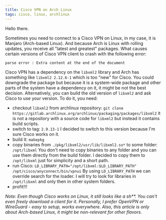 ```yaml
---
title: Cisco VPN on Arch Linux
tags: cisco, linux, archlinux
---
```


Hello there.

Sometimes you need to connect to a Cisco VPN on Linux, in my case, it is Manjaro (Arch-based Linux). And because Arch is Linux with rolling updates, you receive all "latest and greatest" packages. What causes certain versions of Cisco VPN client to crash with the following error:

```
parse error : Extra content at the end of the document
```

Cisco VPN has a dependency on the `libxml2` library and Arch has something like `libxml2 2.12.6-1` which is too "new" for Cisco. You could downgrade the package but because it is a system-wide package and other parts of the system have a dependency on it, it might be not the best decision. Alternatively, you can build the old version of `libxml2` and ask Cisco to use your version. To do it, you need:

- checkout `libxml2` from archlinux repository: `git clone https://gitlab.archlinux.org/archlinux/packaging/packages/libxml2`
  it is not a repository with a source code for `libxml2` but instead it contains build scripts.
- switch to tag: `2.9.13-1`
  I decided to switch to this version because I'm sure Cisco works on it.
- build it: `makepkg`
- copy binaries from `./pkg/libxml2/usr/lib/libxml2.so*` to some folder: `/opt/libxml`
  You don't need to copy binaries to any folder and you can use them directly from the build folder. I decided to copy them to `/opt/libxml` just for simplicity and a short path.
- run Cisco: `LD_LIBRARY_PATH="/opt/libxml:$LD_LIBRARY_PATH" /opt/cisco/anyconnect/bin/vpnui`
  By using `LD_LIBRARY_PATH` we can override search for the loader. I will try to look for libraries in `/opt/libxml` and only then in other system folders.
- profit!!!

_Note: Even though Cisco works on Linux, it still looks like a sh**. You can't even freely download a client for it. Personally, I prefer OpenVPN or WireGuard - easy to setup, works everywhere. Also, this article is only about Arch-based Linux, it might be non-relevant for other flavors._